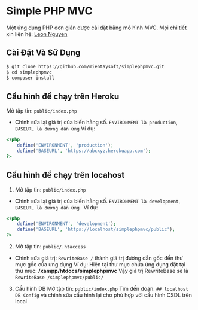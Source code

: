 # Simple PHP MVC

Một ứng dụng PHP đơn giản được cài đặt bằng mô hình MVC.
Mọi chi tiết xin liên hệ: [Leon Nguyen](thanhluan12a14@gmail.com)

## Cài Đặt Và Sữ Dụng

```sh
$ git clone https://github.com/mientaysoft/simplephpmvc.git
$ cd simplephpmvc
$ composer install
```

## Cấu hình để chạy trên Heroku
Mở tập tin: ```public/index.php```
- Chỉnh sữa lại giá trị của biến hằng số. ```ENVIRONMENT là production```, ```BASEURL là đường dẫn ứng```
Ví dụ:
```php
<?php
	define('ENVIRONMENT', 'production');
	define('BASEURL', 'https://abcxyz.herokuapp.com');
?>
```

## Cấu hình để chạy trên locahost
1. Mở tập tin: ```public/index.php```
- Chỉnh sữa lại giá trị của biến hằng số. ```ENVIRONMENT là development```, ```BASEURL là đường dẫn ứng ```
Ví dụ:
```php
<?php
	define('ENVIRONMENT', 'development');
	define('BASEURL', 'https://localhost/simplephpmvc/public');
?>
```
2. Mở tập tin: ```public/.htaccess```
- Chỉnh sữa giá trị: ```RewriteBase /``` thành giá trị đường dẫn gốc đến thư mục gốc của ưng dụng
Ví dụ: Hiện tại thư mục chứa ứng dụng đặt tại thư mục: <strong>/xampp/htdocs/simplephpmvc</strong> Vậy giá trị RewriteBase sẽ là
```RewriteBase /simplephpmvc/public/```

3. Cấu hinh DB
			Mở tập tin: ```public/index.php```
			Tìm đến đoạn: ```## localhost DB Config``` và chỉnh sữa cấu hình lại cho phù hợp với cấu hình CSDL trên local